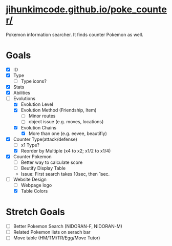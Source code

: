 # [jihunkimcode.github.io/poke_counter/](https://jihunkimcode.github.io/poke_counter/)
Pokemon information searcher. It finds counter Pokemon as well.

# Goals
- [x] ID
- [x] Type
    - [ ] Type icons?
- [x] Stats
- [x] Abilities
- [ ] Evolutions
    - [x] Evolution Level
    - [x] Evolution Method (Friendship, Item)
        - [ ] Minor routes
        - [ ] object issue (e.g. moves, locations)
    - [x] Evolution Chains
        - [x] More than one (e.g. eevee, beautifly)
- [x] Counter Type(attack/defense)
    - [ ] x1 Type?
    - [x] Reorder by Multiple (x4 to x2; x1/2 to x1/4)
- [x] Counter Pokemon
    - [ ] Better way to calculate score
    - [ ] Beutify Display Table
    - Issue: First search takes 10sec, then 1sec.
- [ ] Website Design
    - [ ] Webpage logo
    - [x] Table Colors

# Stretch Goals
- [ ] Better Pokemon Search (NIDORAN-F, NIDORAN-M)
- [ ] Related Pokemon lists on serach bar
- [ ] Move table (HM/TM/TR/Egg/Move Tutor)
